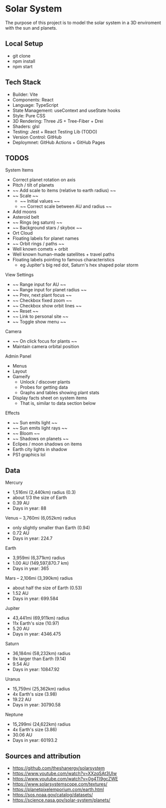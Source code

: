 # Solar System
The purpose of this project is to model the solar system in a 3D enviroment with the sun and planets.

## Local Setup
- git clone
- npm install
- npm start

## Tech Stack
- Builder: Vite
- Components: React
- Language: TypeScript
- State Management: useContext and useState hooks
- Style: Pure CSS
- 3D Rendering: Three JS + Tree-Fiber + Drei
- Shaders: glsl
- Testing: Jest + React Testing Lib (TODO)
- Version Control: GitHub
- Deploymnet: GitHub Actions + GitHub Pages

## TODOS
System Items

- Correct planet rotation on axis
- Pitch / tilt of planets
- ~~ Add scale to items (relative to earth radius) ~~
- ~~ Scale ~~
  - ~~ Initial values ~~
  - ~~ Correct scale between AU and radius ~~
- Add moons
- Asteroid belt
- ~~ Rings (eg saturn) ~~
- ~~ Background stars / skybox ~~
- Ort Cloud
- Floating labels for planet names
- ~~ Orbit rings / paths ~~
- Well known comets + orbit
- Well known human-made satellites + travel paths
- Floating labels pointing to famous characteristics
  - eg Jupiter's big red dot, Saturn's hex shaped polar storm

View Settings
- ~~ Range input for AU ~~
- ~~ Range input for planet radius ~~
- ~~ Prev, next plant focus ~~
- ~~ Checkbox fixed zoom ~~
- ~~ Checkbox show orbit lines ~~
- ~~ Reset ~~
- ~~ Link to personal site ~~
- ~~ Toggle show menu ~~

Camera
- ~~ On click focus for plants ~~
- Maintain camera orbital position

Admin Panel
- Menus
- Layout
- Gameify
  - Unlock / discover plants
  - Probes for getting data
  - Graphs and tables showing plant stats
- Display facts sheet on system items
  - That is, similar to data section below

Effects
- ~~ Sun emits light ~~
- ~~ Sun emits light rays ~~
- ~~ Bloom ~~
- ~~ Shadows on planets ~~
- Eclipes / moon shadows on items
- Earth city lights in shadow
- PS1 graphics lol

## Data
Mercury
- 1,516mi (2,440km) radius (0.3) 
- about 1/3 the size of Earth
- 0.39 AU
- Days in year: 88 

Venus
– 3,760mi (6,052km) radius
- only slightly smaller than Earth (0.94)
- 0.72 AU
- Days in year: 224.7

Earth
- 3,959mi (6,371km) radius
- 1.00 AU (149,597,870.7 km)
- Days in year: 365

Mars
– 2,106mi (3,390km) radius
- about half the size of Earth (0.53)
- 1.52 AU
- Days in year: 699.584

Jupiter
- 43,441mi (69,911km) radius
- 11x Earth's size (10.97)
- 5.20 AU
- Days in year: 4346.475

Saturn
- 36,184mi (58,232km) radius
- 9x larger than Earth (9.14)
- 9.54 AU
- Days in year: 10847.92

Uranus
- 15,759mi (25,362km) radius
- 4x Earth's size (3.98)
- 19.22 AU
- Days in year: 30790.58

Neptune
- 15,299mi (24,622km) radius
- 4x Earth's size (3.86)
- 30.06 AU
- Days in year: 60193.2

## Sources and attribution
- https://github.com/theshanergy/solarsystem
- https://www.youtube.com/watch?v=XXzqSAt3UIw
- https://www.youtube.com/watch?v=0g4TI9gcZWE 
- https://www.solarsystemscope.com/textures/ 
- https://planetpixelemporium.com/earth.html 
- https://sos.noaa.gov/catalog/datasets/
- https://science.nasa.gov/solar-system/planets/ 